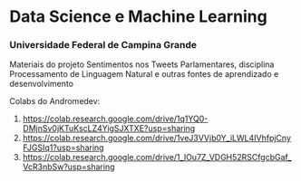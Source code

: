 # Data Science e Machine Learning

### Universidade Federal de Campina Grande

Materiais do projeto Sentimentos nos Tweets Parlamentares, disciplina Processamento de Linguagem Natural e outras fontes de aprendizado e desenvolvimento

Colabs do Andromedev:

1. https://colab.research.google.com/drive/1q1YQ0-DMjnSv0jKTuKscLZ4YigSJXTXE?usp=sharing
2. https://colab.research.google.com/drive/1veJ3VVjb0Y_iLWL4IVhfpjCnyFJGSIq1?usp=sharing
3. https://colab.research.google.com/drive/1_IOu7Z_VDGH52RSCfgcbGaf_VcR3nbSw?usp=sharing
